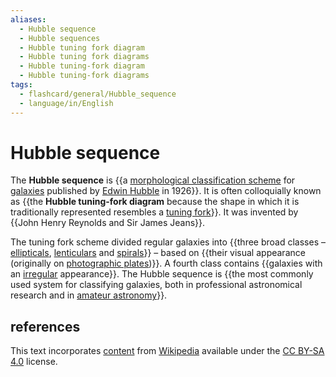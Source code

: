 ```yaml
---
aliases:
  - Hubble sequence
  - Hubble sequences
  - Hubble tuning fork diagram
  - Hubble tuning fork diagrams
  - Hubble tuning-fork diagram
  - Hubble tuning-fork diagrams
tags:
  - flashcard/general/Hubble_sequence
  - language/in/English
---
```


# Hubble sequence

The __Hubble sequence__ is {{a [morphological classification scheme](galaxy%20morphological%20classification.md) for [galaxies](galaxy.md) published by [Edwin Hubble](Edwin%20Hubble.md) in 1926}}. It is often colloquially known as {{the __Hubble tuning-fork diagram__ because the shape in which it is traditionally represented resembles a [tuning fork](tuning%20fork.md)}}. It was invented by {{John Henry Reynolds and Sir James Jeans}}. <!--SR:!2024-08-14,8,250!2024-08-22,14,290!2024-08-26,14,250-->

The tuning fork scheme divided regular galaxies into {{three broad classes – [ellipticals](elliptical%20galaxy.md), [lenticulars](lenticular%20galaxy.md) and [spirals](spiral%20galaxy.md)}} – based on {{their visual appearance (originally on [photographic plates](photographic%20plate.md))}}. A fourth class contains {{galaxies with an [irregular](irregular%20galaxy.md) appearance}}. The Hubble sequence is {{the most commonly used system for classifying galaxies, both in professional astronomical research and in [amateur astronomy](amateur%20astronomy.md)}}. <!--SR:!2024-08-25,17,290!2024-08-24,16,290!2024-08-21,13,290!2024-08-23,15,290-->

## references

This text incorporates [content](https://en.wikipedia.org/wiki/Hubble_sequence) from [Wikipedia](Wikipedia.md) available under the [CC BY-SA 4.0](https://creativecommons.org/licenses/by-sa/4.0/) license.
